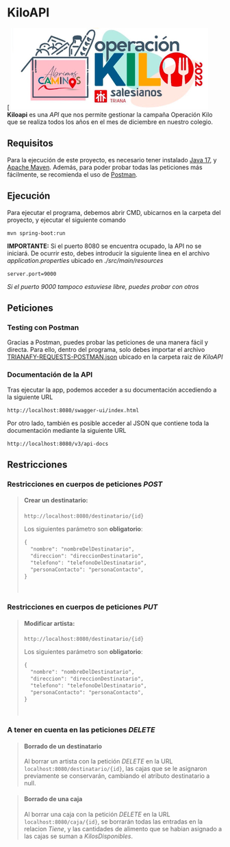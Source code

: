 


# KiloAPI
[		![](https://raw.githubusercontent.com/TrayZNix/KilosAPI/development/images/logo.png?token=GHSAT0AAAAAABZYGYZAGMVPXGRGW6H2G5HYY5AM5HA)
**Kiloapi** es una *API* que nos permite gestionar la campaña Operación Kilo que se realiza todos los años en el mes de diciembre en nuestro colegio.

## Requisitos
Para la ejecución de este proyecto, es necesario tener instalado [Java 17](https://www.oracle.com/java/technologies/javase/jdk17-archive-downloads.html), y [Apache Maven](https://maven.apache.org/download.cgi).
Además, para poder probar todas las peticiones más fácilmente, se recomienda el uso de [Postman](https://www.postman.com).

## Ejecución 
Para ejecutar el programa, debemos abrir CMD, ubicarnos en la carpeta del proyecto, y ejecutar el siguiente comando

    mvn spring-boot:run
**IMPORTANTE:**
Si el puerto 8080 se encuentra ocupado, la API no se iniciará. De ocurrir esto, debes introducir la siguiente linea en el archivo *application.properties* ubicado en *./src/main/resources*

	server.port=9000
*Si el puerto 9000 tampoco estuviese libre, puedes probar con otros*
## Peticiones

### Testing con Postman
Gracias a Postman, puedes probar las peticiones de una manera fácil y directa. Para ello, dentro del programa, solo debes importar el archivo [TRIANAFY-REQUESTS-POSTMAN.json]() ubicado en la carpeta raiz de *KiloAPI*

### Documentación de la API
Tras ejecutar la app, podemos acceder a su documentación accediendo a la siguiente URL

    http://localhost:8080/swagger-ui/index.html

Por otro lado, también es posible acceder al JSON que contiene toda la documentación mediante la siguiente URL

    http://localhost:8080/v3/api-docs

## Restricciones

### Restricciones en cuerpos de peticiones *POST* 

> #### Crear un destinatario: 
> 	`http://localhost:8080/destinatario/{id}` 
> 
> Los siguientes parámetro son **obligatorio**:
> 
>     {
> 	    "nombre": "nombreDelDestinatario",
>       "direccion": "direccionDestinatario", 
> 	    "telefono": "telefonoDelDestinatario",
>       "personaContacto": "personaContacto", 
>     }
>   ⠀
 


### Restricciones en cuerpos de peticiones *PUT*

> #### Modificar artista: 
> 	`http://localhost:8080/destinatario/{id}` 
> 
> Los siguientes parámetro son **obligatorio**:
> 
>     {
> 	    "nombre": "nombreDelDestinatario",
>       "direccion": "direccionDestinatario", 
> 	    "telefono": "telefonoDelDestinatario",
>       "personaContacto": "personaContacto", 
>     }
>   ⠀



### A tener en cuenta en las peticiones *DELETE*

>#### Borrado de un destinatario
>Al borrar un artista con la petición *DELETE* en la URL `localhost:8080/destinatario/{id}`, las cajas que se le asignaron previamente se conservarán, cambiando el atributo destinatario a null.
>⠀

>#### Borrado de una caja
>Al borrar una caja con la petición *DELETE* en la URL `localhost:8080/caja/{id}`, se borrarán todas las entradas en la relacion *Tiene*, y las cantidades de alimento que se habian asignado a las cajas se suman a *KilosDisponibles*.
>⠀
